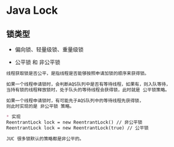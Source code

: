 # Java Lock


## 锁类型
* 偏向锁、轻量级锁、重量级锁


* 公平锁 和 非公平锁
```md
线程获取锁是否公平，是指线程是否能够按照申请加锁的顺序来获得锁。

如果一个线程申请锁时，会判断AQS队列中是否有等待线程，如果有，则入队等待，
当持有锁的线程释放锁时，处于队头的等待线程会获得锁，此时就是 公平锁策略。

如果一个线程申请锁时，有可能先于AQS队列中的等待线程先获得锁，
则此时实现的是 非公平锁 策略。

* 实现
ReentrantLock lock = new ReentrantLock() // 非公平锁
ReentrantLock lock = new ReentrantLock(true) // 公平锁

JUC 很多锁默认的策略都是非公平的。
```
